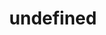---
layout: post.html
id: 'gpu-compute-matrix'
title: 'undefined'
description: ''
prevDemoId: 'deferred-rendering'
prevDemoTitle: 'Deferred Shading'
nextDemoId: 'deferred-rendering'
nextDemoTitle: 'Deferred Shading'
---